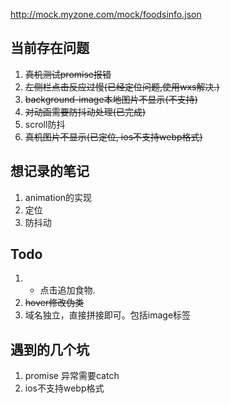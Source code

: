 http://mock.myzone.com/mock/foodsinfo.json


## 当前存在问题
1. ~~真机测试promise报错~~
2. ~~左侧栏点击反应过慢(已经定位问题,使用wxs解决.)~~
3. ~~background-image本地图片不显示(不支持)~~
4. ~~对动画需要防抖动处理(已完成)~~
5. scroll防抖
6. ~~真机图片不显示(已定位, ios不支持webp格式)~~

## 想记录的笔记
1. animation的实现
2. 定位
3. 防抖动

## Todo
1. + 点击追加食物.
2. ~~hover修改伪类~~
3. 域名独立，直接拼接即可。包括image标签

## 遇到的几个坑
1. promise 异常需要catch
2. ios不支持webp格式